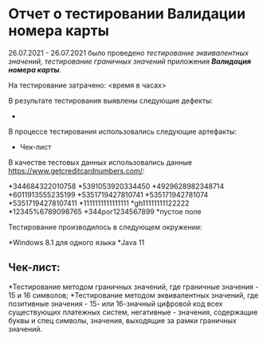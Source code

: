 # Отчет о тестировании Валидации номера карты

26.07.2021 - 26.07.2021 было проведено *тестирование эквивалентных значений, тестирование граничных значений* приложения ***Валидация номера карты***.

На тестирование затрачено: <время в часах>

В результате тестирования выявлены следующие дефекты:

*
В процессе тестирования использовались следующие артефакты:

* Чек-лист

В качестве тестовых данных использовались данные https://www.getcreditcardnumbers.com/:

*344684322010758
*5391053920334450
*4929628982348714
*6011913555235199
*5351719427810741
*535171942781074
*53517194278107411
*1111111111111111
*gh11111111122222
*12345%6789098765
*344рог1234567899
*пустое поле

Тестирование производилось в следующем окружении:

*Windows 8.1 для одного языка
*Java 11




## Чек-лист:
*Тестирование методом граничных значений, где граничные значения - 15 и 16 символов;
*Тестирование методом эквивалентных значений, где позитивные значения - 15- или 16-значный цифровой код всех существующих платежных систем,
негативные - значения, содержащие буквы и спец символы, значения, выходящие за рамки граничных значений.
